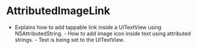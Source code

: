 # AttributedImageLink
- Explains how to add tappable link inside a UITextView using NSAttributedString.  - How to add image icon inside text using attributed strings.  - Text is being set to the UITextView.
